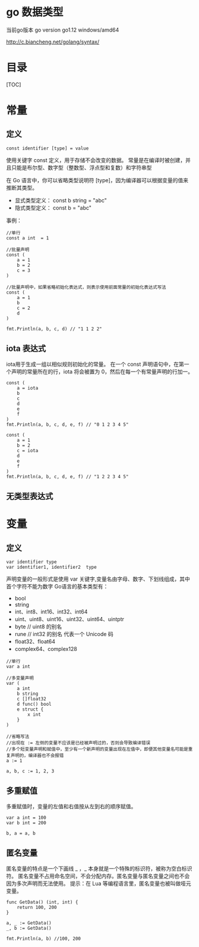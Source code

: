 # go 数据类型

当前go版本 go version go1.12 windows/amd64

http://c.biancheng.net/golang/syntax/


# 目录

[TOC]

# 常量

## 定义

```
const identifier [type] = value
```

使用关键字 const 定义，用于存储不会改变的数据。
常量是在编译时被创建，并且只能是布尔型、数字型（整数型、浮点型和复数）和字符串型

在 Go 语言中，你可以省略类型说明符 [type]，因为编译器可以根据变量的值来推断其类型。
- 显式类型定义： const b string = "abc"
- 隐式类型定义： const b = "abc"

事例：
```
//单行
const a int  = 1

//批量声明
const (
    a = 1
    b = 2
    c = 3
)

//批量声明中，如果省略初始化表达式，则表示使用前面常量的初始化表达式写法
const (
    a = 1
    b
    c = 2
    d
)

fmt.Println(a, b, c, d) // "1 1 2 2"
```

## iota 表达式

iota用于生成一组以相似规则初始化的常量。
在一个 const 声明语句中，在第一个声明的常量所在的行，iota 将会被置为 0，然后在每一个有常量声明的行加一。

```
const (
    a = iota
    b
    c
    d
    e
    f
)
fmt.Println(a, b, c, d, e, f) // "0 1 2 3 4 5"

const (
    a = 1
    b = 2
    c = iota
    d
    e
    f
)
fmt.Println(a, b, c, d, e, f) // "1 2 2 3 4 5"
```

## 无类型表达式

# 变量

## 定义

```
var identifier type
var identifier1, identifier2  type
```

声明变量的一般形式是使用 var 关键字,变量名由字母、数字、下划线组成，其中首个字符不能为数字
Go语言的基本类型有：
- bool
- string
- int、int8、int16、int32、int64
- uint、uint8、uint16、uint32、uint64、uintptr
- byte // uint8 的别名
- rune // int32 的别名 代表一个 Unicode 码
- float32、float64
- complex64、complex128

```
//单行
var a int

//多变量声明
var (
    a int
    b string
    c []float32
    d func() bool
    e struct {
        x int
    }
)

//省略写法
//出现在 := 左侧的变量不应该是已经被声明过的，否则会导致编译错误
//多个短变量声明和赋值中，至少有一个新声明的变量出现在左值中，即便其他变量名可能是重复声明的，编译器也不会报错
a := 1

a, b, c := 1, 2, 3
```

## 多重赋值

多重赋值时，变量的左值和右值按从左到右的顺序赋值。

```
var a int = 100
var b int = 200

b, a = a, b
```

## 匿名变量

匿名变量的特点是一个下画线 _ ，_ 本身就是一个特殊的标识符，被称为空白标识符。
匿名变量不占用命名空间，不会分配内存。匿名变量与匿名变量之间也不会因为多次声明而无法使用。
提示：在 Lua 等编程语言里，匿名变量也被叫做哑元变量。

```
func GetData() (int, int) {
    return 100, 200
}

a, _ := GetData()
_, b := GetData()

fmt.Println(a, b) //100, 200
```

